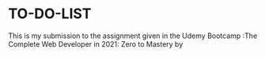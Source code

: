 # TO-DO-LIST
This is my submission to the assignment given in the Udemy Bootcamp :The Complete Web Developer in 2021: Zero to Mastery by 

